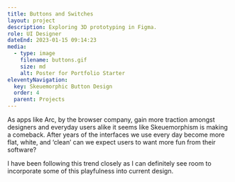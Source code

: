 ```yaml
---
title: Buttons and Switches
layout: project
description: Exploring 3D prototyping in Figma.
role: UI Designer
dateEnd: 2023-01-15 09:14:23
media:
  - type: image
    filename: buttons.gif
    size: md
    alt: Poster for Portfolio Starter
eleventyNavigation:
  key: Skeuemorphic Button Design
  order: 4
  parent: Projects
---
```



As apps like Arc, by the browser company, gain more traction amongst designers and everyday users alike it seems like Skeuemorphism is making a comeback. After years of the interfaces we use every day become more flat, white, and ‘clean’ can we expect users to want more fun from their software?

I have been following this trend closely as I can definitely see room to incorporate some of this playfulness into current design.
